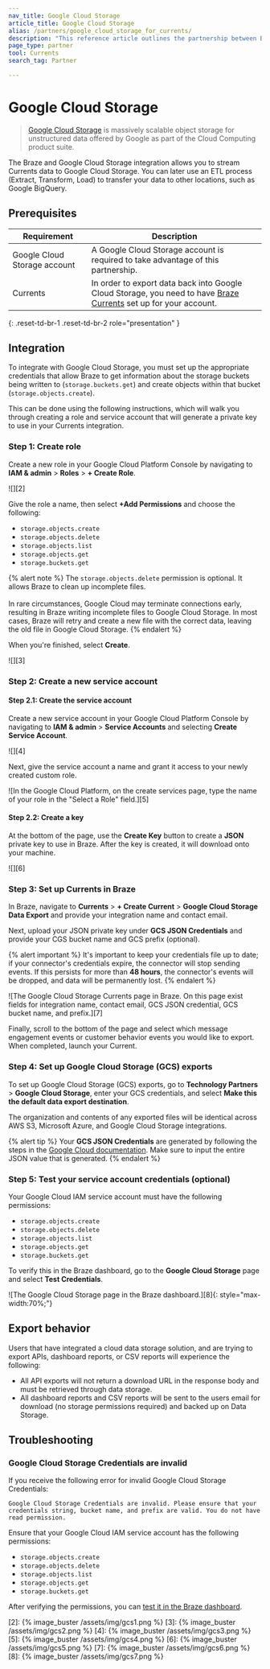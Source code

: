 ```yaml
---
nav_title: Google Cloud Storage
article_title: Google Cloud Storage
alias: /partners/google_cloud_storage_for_currents/
description: "This reference article outlines the partnership between Braze and Google Cloud Storage, a massively scalable object storage for unstructured data."
page_type: partner
tool: Currents
search_tag: Partner

---
```


# Google Cloud Storage

> [Google Cloud Storage](https://cloud.google.com/storage/) is massively scalable object storage for unstructured data offered by Google as part of the Cloud Computing product suite.

The Braze and Google Cloud Storage integration allows you to stream Currents data to Google Cloud Storage. You can later use an ETL process (Extract, Transform, Load) to transfer your data to other locations, such as Google BigQuery.

## Prerequisites

| Requirement | Description |
| ----------- | ----------- |
| Google Cloud Storage account | A Google Cloud Storage account is required to take advantage of this partnership. |
| Currents | In order to export data back into Google Cloud Storage, you need to have [Braze Currents]({{site.baseurl}}/user_guide/data_and_analytics/braze_currents/#access-currents) set up for your account. |
{: .reset-td-br-1 .reset-td-br-2 role="presentation" }

## Integration

To integrate with Google Cloud Storage, you must set up the appropriate credentials that allow Braze to get information about the storage buckets being written to (`storage.buckets.get`) and create objects within that bucket (`storage.objects.create`). 

This can be done using the following instructions, which will walk you through creating a role and service account that will generate a private key to use in your Currents integration.

### Step 1: Create role

Create a new role in your Google Cloud Platform Console by navigating to **IAM & admin** > **Roles** > **+ Create Role**.

![][2]

Give the role a name, then select **+Add Permissions** and choose the following:

- `storage.objects.create`
- `storage.objects.delete`
- `storage.objects.list`
- `storage.objects.get`
- `storage.buckets.get`

{% alert note %}
The `storage.objects.delete` permission is optional. It allows Braze to clean up incomplete files.<br><br>In rare circumstances, Google Cloud may terminate connections early, resulting in Braze writing incomplete files to Google Cloud Storage. In most cases, Braze will retry and create a new file with the correct data, leaving the old file in Google Cloud Storage.
{% endalert %}

When you're finished, select **Create**.

![][3]

### Step 2: Create a new service account

#### Step 2.1: Create the service account

Create a new service account in your Google Cloud Platform Console by navigating to **IAM & admin** > **Service Accounts** and selecting **Create Service Account**.

![][4]

Next, give the service account a name and grant it access to your newly created custom role.

![In the Google Cloud Platform, on the create services page, type the name of your role in the "Select a Role" field.][5]

#### Step 2.2: Create a key

At the bottom of the page, use the **Create Key** button to create a **JSON** private key to use in Braze. After the key is created, it will download onto your machine.

![][6]

### Step 3: Set up Currents in Braze

In Braze, navigate to **Currents** > **+ Create Current** > **Google Cloud Storage Data Export** and provide your integration name and contact email.

Next, upload your JSON private key under **GCS JSON Credentials** and provide your CGS bucket name and GCS prefix (optional). 

{% alert important %}
It's important to keep your credentials file up to date; if your connector's credentials expire, the connector will stop sending events. If this persists for more than **48 hours**, the connector's events will be dropped, and data will be permanently lost.
{% endalert %}

![The Google Cloud Storage Currents page in Braze. On this page exist fields for integration name, contact email, GCS JSON credential, GCS bucket name, and prefix.][7]

Finally, scroll to the bottom of the page and select which message engagement events or customer behavior events you would like to export. When completed, launch your Current.

### Step 4: Set up Google Cloud Storage (GCS) exports

To set up Google Cloud Storage (GCS) exports, go to **Technology Partners** > **Google Cloud Storage**, enter your GCS credentials, and select **Make this the default data export destination**.

The organization and contents of any exported files will be identical across AWS S3, Microsoft Azure, and Google Cloud Storage integrations.

{% alert tip %}
Your **GCS JSON Credentials** are generated by following the steps in the [Google Cloud documentation](https://cloud.google.com/iam/docs/keys-create-delete). Make sure to input the entire JSON value that is generated.
{% endalert %}

### Step 5: Test your service account credentials (optional)

Your Google Cloud IAM service account must have the following permissions:

- `storage.objects.create`
- `storage.objects.delete`
- `storage.objects.list`
- `storage.objects.get`
- `storage.buckets.get`

To verify this in the Braze dashboard, go to the **Google Cloud Storage** page and select **Test Credentials**.

![The Google Cloud Storage page in the Braze dashboard.][8]{: style="max-width:70%;"}

## Export behavior

Users that have integrated a cloud data storage solution, and are trying to export APIs, dashboard reports, or CSV reports will experience the following:

- All API exports will not return a download URL in the response body and must be retrieved through data storage.
- All dashboard reports and CSV reports will be sent to the users email for download (no storage permissions required) and backed up on Data Storage.

## Troubleshooting

### Google Cloud Storage Credentials are invalid

If you receive the following error for invalid Google Cloud Storage Credentials:

```
Google Cloud Storage Credentials are invalid. Please ensure that your credentials string, bucket name, and prefix are valid. You do not have read permission.
```

Ensure that your Google Cloud IAM service account has the following permissions:

- `storage.objects.create`
- `storage.objects.delete`
- `storage.objects.list`
- `storage.objects.get`
- `storage.buckets.get`

After verifying the permissions, you can [test it in the Braze dashboard](#step-5-test-your-service-account-credentials-optional).

[2]: {% image_buster /assets/img/gcs1.png %}
[3]: {% image_buster /assets/img/gcs2.png %}
[4]: {% image_buster /assets/img/gcs3.png %}
[5]: {% image_buster /assets/img/gcs4.png %}
[6]: {% image_buster /assets/img/gcs5.png %}
[7]: {% image_buster /assets/img/gcs6.png %}
[8]: {% image_buster /assets/img/gcs7.png %}
